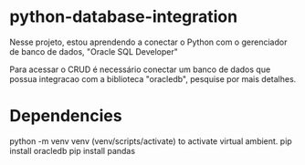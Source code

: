 # python-database-integration
Nesse projeto, estou aprendendo a conectar o Python com o gerenciador de banco de dados, "Oracle SQL Developer"

Para acessar o CRUD é necessário conectar um banco de dados que possua integracao com a biblioteca "oracledb", pesquise por mais detalhes.

# Dependencies
python -m venv venv (venv/scripts/activate) to activate virtual ambient.
pip install oracledb
pip install pandas